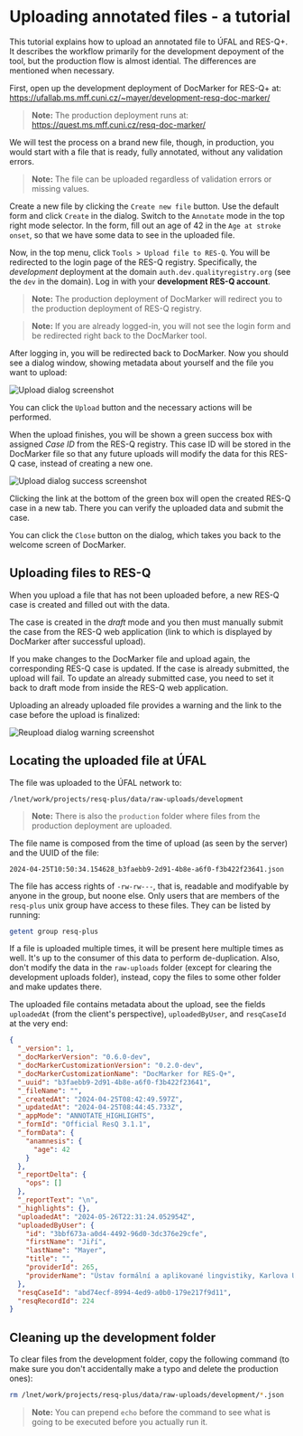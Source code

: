 # Uploading annotated files - a tutorial

This tutorial explains how to upload an annotated file to ÚFAL and RES-Q+. It describes the workflow primarily for the development depoyment of the tool,
but the production flow is almost idential. The differences are mentioned when necessary.

First, open up the development deployment of DocMarker for RES-Q+ at:
https://ufallab.ms.mff.cuni.cz/~mayer/development-resq-doc-marker/

> **Note:** The production deployment runs at:
> https://quest.ms.mff.cuni.cz/resq-doc-marker/

We will test the process on a brand new file, though, in production, you would start with a file that is ready, fully annotated, without any validation errors.

> **Note:** The file can be uploaded regardless of validation errors or missing values.

Create a new file by clicking the `Create new file` button. Use the default form and click `Create` in the dialog. Switch to the `Annotate` mode in the top right mode selector. In the form, fill out an age of 42 in the `Age at stroke onset`, so that we have some data to see in the uploaded file.

Now, in the top menu, click `Tools > Upload file to RES-Q`. You will be redirected to the login page of the RES-Q registry. Specifically, the *development* deployment at the domain `auth.dev.qualityregistry.org` (see the `dev` in the domain). Log in with your **development RES-Q account**.

> **Note:** The production deployment of DocMarker will redirect you to the production deployment of RES-Q registry.

> **Note:** If you are already logged-in, you will not see the login form and be redirected right back to the DocMarker tool.

After logging in, you will be redirected back to DocMarker. Now you should see a dialog window, showing metadata about yourself and the file you want to upload:

![Upload dialog screenshot](upload-dialog-screenshot.png)

You can click the `Upload` button and the necessary actions will be performed.

When the upload finishes, you will be shown a green success box with assigned *Case ID* from the RES-Q registry. This case ID will be stored in the DocMarker file so that any future uploads will modify the data for this RES-Q case, instead of creating a new one.

![Upload dialog success screenshot](upload-dialog-success-screenshot.png)

Clicking the link at the bottom of the green box will open the created RES-Q case in a new tab. There you can verify the uploaded data and submit the case.

You can click the `Close` button on the dialog, which takes you back to the welcome screen of DocMarker.


## Uploading files to RES-Q

When you upload a file that has not been uploaded before, a new RES-Q case is created and filled out with the data.

The case is created in the *draft* mode and you then must manually submit the case from the RES-Q web application (link to which is displayed by DocMarker after successful upload).

If you make changes to the DocMarker file and upload again, the corresponding RES-Q case is updated. If the case is already submitted, the upload will fail. To update an already submitted case, you need to set it back to draft mode from inside the RES-Q web application.

Uploading an already uploaded file provides a warning and the link to the case before the upload is finalized:

![Reupload dialog warning screenshot](reupload-dialog-warning-screenshot.png)



## Locating the uploaded file at ÚFAL

The file was uploaded to the ÚFAL network to:

```
/lnet/work/projects/resq-plus/data/raw-uploads/development
```

> **Note:** There is also the `production` folder where files from the production deployment are uploaded.

The file name is composed from the time of upload (as seen by the server) and the UUID of the file:

```
2024-04-25T10:50:34.154628_b3faebb9-2d91-4b8e-a6f0-f3b422f23641.json
```

The file has access rights of `-rw-rw---`, that is, readable and modifyable by anyone in the group, but noone else. Only users that are members of the `resq-plus` unix group have access to these files. They can be listed by running:

```bash
getent group resq-plus
```

If a file is uploaded multiple times, it will be present here multiple times as well. It's up to the consumer of this data to perform de-duplication. Also, don't modify the data in the `raw-uploads` folder (except for clearing the development uploads folder), instead, copy the files to some other folder and make updates there.

The uploaded file contains metadata about the upload, see the fields `uploadedAt` (from the client's perspective), `uploadedByUser`, and `resqCaseId` at the very end:

```json
{
  "_version": 1,
  "_docMarkerVersion": "0.6.0-dev",
  "_docMarkerCustomizationVersion": "0.2.0-dev",
  "_docMarkerCustomizationName": "DocMarker for RES-Q+",
  "_uuid": "b3faebb9-2d91-4b8e-a6f0-f3b422f23641",
  "_fileName": "",
  "_createdAt": "2024-04-25T08:42:49.597Z",
  "_updatedAt": "2024-04-25T08:44:45.733Z",
  "_appMode": "ANNOTATE_HIGHLIGHTS",
  "_formId": "Official ResQ 3.1.1",
  "_formData": {
    "anamnesis": {
      "age": 42
    }
  },
  "_reportDelta": {
    "ops": []
  },
  "_reportText": "\n",
  "_highlights": {},
  "uploadedAt": "2024-05-26T22:31:24.052954Z",
  "uploadedByUser": {
    "id": "3bbf673a-a0d4-4492-96d0-3dc376e29cfe",
    "firstName": "Jiří",
    "lastName": "Mayer",
    "title": "",
    "providerId": 265,
    "providerName": "Ústav formální a aplikované lingvistiky, Karlova Univerzita"
  },
  "resqCaseId": "abd74ecf-8994-4ed9-a0b0-179e217f9d11",
  "resqRecordId": 224
}
```


## Cleaning up the development folder

To clear files from the development folder, copy the following command (to make sure you don't accidentally make a typo and delete the production ones):

```bash
rm /lnet/work/projects/resq-plus/data/raw-uploads/development/*.json
```

> **Note:** You can prepend `echo` before the command to see what is going to be executed before you actually run it.
